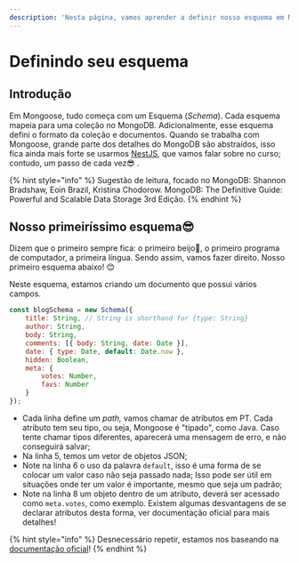 ```yaml
---
description: 'Nesta página, vamos aprender a definir nosso esquema em Mongoose.'
---
```


# Definindo seu esquema

## Introdução 

Em Mongoose, tudo começa com um Esquema \(_Schema_\). Cada esquema mapeia para uma coleção no MongoDB. Adicionalmente, esse esquema defini o formato da coleção e documentos. Quando se trabalha com Mongoose, grande parte dos detalhes do MongoDB são abstraídos, isso fica ainda mais forte se usarmos [NestJS](https://docs.nestjs.com/recipes/mongodb), que vamos falar sobre no curso; contudo, um passo de cada vez😎 . 

{% hint style="info" %}
Sugestão de leitura, focado no MongoDB: Shannon Bradshaw, Eoin Brazil, Kristina Chodorow. MongoDB: The Definitive Guide: Powerful and Scalable Data Storage 3rd Edição.
{% endhint %}

## Nosso primeiríssimo esquema😎

Dizem que  o primeiro sempre fica: o primeiro beijo💋, o primeiro programa de computador, a primeira língua. Sendo assim, vamos fazer direito. Nosso primeiro esquema abaixo!  😊

Neste esquema, estamos criando um documento que possui vários campos. 



```javascript
const blogSchema = new Schema({
    title: String, // String is shorthand for {type: String}
    author: String,
    body: String,
    comments: [{ body: String, date: Date }],
    date: { type: Date, default: Date.now },
    hidden: Boolean,
    meta: {
        votes: Number,
        favs: Number
    }
});

```

* Cada linha define um _path,_ vamos chamar de atributos em PT. Cada atributo tem seu tipo, ou seja, Mongoose é "tipado", como Java. Caso tente chamar tipos diferentes, aparecerá uma mensagem de erro, e não conseguirá salvar;  
* Na linha 5, temos um vetor de objetos JSON;
* Note na linha 6 o uso da palavra `default`, isso é uma forma de se colocar um valor caso não seja passado nada; Isso pode ser útil em situações onde ter um valor é importante, mesmo que seja um padrão;  
* Note na linha 8 um objeto dentro de um atributo, deverá ser acessado como `meta.votes`, como exemplo. Existem algumas desvantagens de se declarar atributos desta forma, ver documentação oficial para mais detalhes!

{% hint style="info" %}
 Desnecessário repetir, estamos nos baseando na [documentação oficial](https://mongoosejs.com/docs/guide.html)!
{% endhint %}



